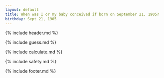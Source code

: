 ```yaml
---
layout: default
title: When was I or my baby conceived if born on September 21, 1905?
birthday: Sept 21, 1905
---
```


{% include header.md %}

{% include guess.md %}

{% include calculate.md %}

{% include safety.md %}

{% include footer.md %}



